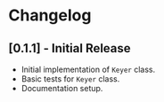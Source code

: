 # Changelog

## [0.1.1] - Initial Release

- Initial implementation of `Keyer` class.
- Basic tests for `Keyer` class.
- Documentation setup.
